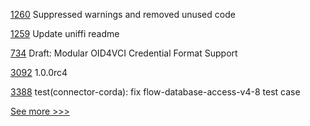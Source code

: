 
[1260](https://github.com/hyperledger/aries-vcx/pull/1260) Suppressed warnings and removed unused code

[1259](https://github.com/hyperledger/aries-vcx/pull/1259) Update uniffi readme

[734](https://github.com/hyperledger/aries-acapy-plugins/pull/734) Draft: Modular OID4VCI Credential Format Support

[3092](https://github.com/hyperledger/aries-cloudagent-python/pull/3092) 1.0.0rc4

[3388](https://github.com/hyperledger/cacti/pull/3388) test(connector-corda): fix flow-database-access-v4-8 test case


[See more >>>](https://start-here.hyperledger.org/pull-requests)
